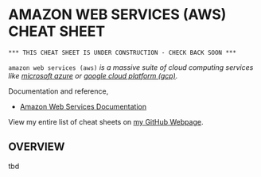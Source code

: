 # AMAZON WEB SERVICES (AWS) CHEAT SHEET

```
*** THIS CHEAT SHEET IS UNDER CONSTRUCTION - CHECK BACK SOON ***
```

`amazon web services (aws)` _is a massive suite of cloud computing services like
[microsoft azure](https://github.com/JeffDeCola/my-cheat-sheets/tree/master/software/service-architectures/infrastructure-as-a-service/compute/microsoft-azure-cheat-sheet)
or
[google cloud platform (gcp)](https://github.com/JeffDeCola/my-cheat-sheets/tree/master/software/service-architectures/infrastructure-as-a-service/compute/google-cloud-platform-cheat-sheet)._

Documentation and reference,

* [Amazon Web Services Documentation](https://aws.amazon.com/)

View my entire list of cheat sheets on
[my GitHub Webpage](https://jeffdecola.github.io/my-cheat-sheets/).

## OVERVIEW

tbd